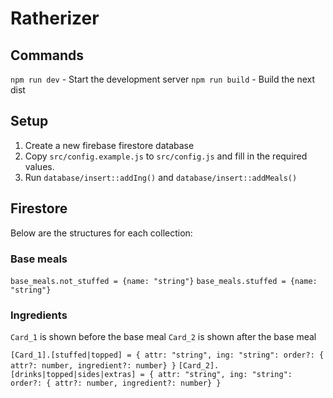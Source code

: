 # Ratherizer

## Commands

`npm run dev` - Start the development server
`npm run build` - Build the next dist


## Setup
1. Create a new firebase firestore database
2. Copy `src/config.example.js` to `src/config.js` and fill in the required values.
3. Run `database/insert::addIng()` and `database/insert::addMeals()`

## Firestore
Below are the structures for each collection:

### Base meals
`base_meals.not_stuffed = {name: "string"}`
`base_meals.stuffed = {name: "string"}`

### Ingredients
`Card_1` is shown before the base meal
`Card_2` is shown after the base meal

`[Card_1].[stuffed|topped] = { attr: "string", ing: "string": order?: { attr?: number, ingredient?: number} }`
`[Card_2].[drinks|topped|sides|extras] = { attr: "string", ing: "string": order?: { attr?: number, ingredient?: number} }`
